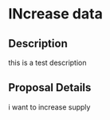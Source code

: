 # INcrease data

## Description
this is a test description

## Proposal Details
i want to increase supply
